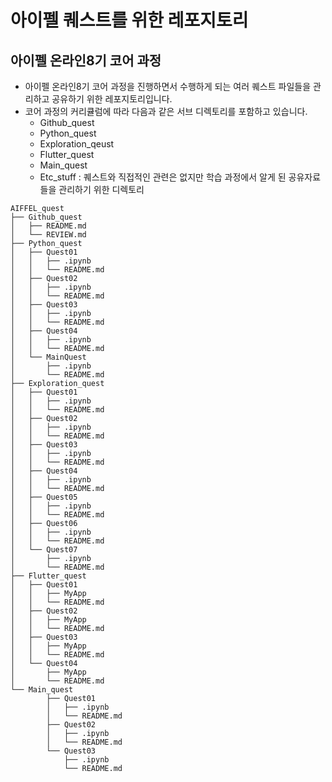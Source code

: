 # 아이펠 퀘스트를 위한 레포지토리

## 아이펠 온라인8기 코어 과정

- 아이펠 온라인8기 코어 과정을 진행하면서 수행하게 되는 여러 퀘스트 파일들을 관리하고 공유하기 위한 레포지토리입니다.
- 코어 과정의 커리큘럼에 따라 다음과 같은 서브 디렉토리를 포함하고 있습니다.
  - Github_quest
  - Python_quest
  - Exploration_qeust
  - Flutter_quest
  - Main_quest
  - Etc_stuff : 퀘스트와 직접적인 관련은 없지만 학습 과정에서 알게 된 공유자료들을 관리하기 위한 디렉토리

```
AIFFEL_quest
├── Github_quest
│   ├── README.md
│   └── REVIEW.md
├── Python_quest
│   ├── Quest01
│   │   ├── .ipynb
│   │   └── README.md
│   ├── Quest02
│   │   ├── .ipynb
│   │   └── README.md
│   ├── Quest03
│   │   ├── .ipynb
│   │   └── README.md
│   ├── Quest04
│   │   ├── .ipynb
│   │   └── README.md
│   └── MainQuest
│       ├── .ipynb
│       └── README.md
├── Exploration_quest
│   ├── Quest01
│   │   ├── .ipynb
│   │   └── README.md
│   ├── Quest02
│   │   ├── .ipynb
│   │   └── README.md
│   ├── Quest03
│   │   ├── .ipynb
│   │   └── README.md
│   ├── Quest04
│   │   ├── .ipynb
│   │   └── README.md
│   ├── Quest05
│   │   ├── .ipynb
│   │   └── README.md
│   ├── Quest06
│   │   ├── .ipynb
│   │   └── README.md
│   └── Quest07
│       ├── .ipynb
│       └── README.md
├── Flutter_quest
│   ├── Quest01
│   │   ├── MyApp
│   │   └── README.md
│   ├── Quest02
│   │   ├── MyApp
│   │   └── README.md
│   ├── Quest03
│   │   ├── MyApp
│   │   └── README.md
│   └── Quest04
│       ├── MyApp
│       └── README.md
└── Main_quest
		├── Quest01
		│   ├── .ipynb
		│   └── README.md
		├── Quest02
		│   ├── .ipynb
		│   └── README.md	
		└── Quest03
		    ├── .ipynb
		    └── README.md		
```
